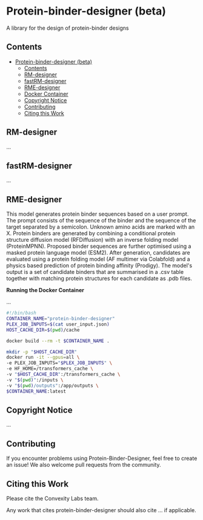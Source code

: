 <!-- ![header ](imgs/of_banner.png)
_Figure: ... ._ -->


# Protein-binder-designer (beta)

A library for the design of protein-binder designs

## Contents

- [Protein-binder-designer (beta)](#Protein-binder-designer (beta))
  - [Contents](#contents)
  - [RM-designer](#RM-designer)
  - [fastRM-designer](#fastRM-designer)
  - [RME-designer](#RME-designer)
  - [Docker Container](#building-and-using-the-docker-container)
  - [Copyright Notice](#copyright-notice)
  - [Contributing](#contributing)
  - [Citing this Work](#citing-this-work)

## RM-designer

...

## fastRM-designer

...

## RME-designer

This model generates protein binder sequences based on a user prompt. The prompt consists of the sequence of the binder and the sequence of the target separated by a semicolon. Unknown amino acids are marked with an X. Protein binders are generated by combining a conditional protein structure diffusion model (RFDiffusion) with an inverse folding model (ProteinMPNN). Proposed binder sequences are further optimised using a masked protein language model (ESM2). After generation, candidates are evaluated using a protein folding model (AF multimer via Colabfold) and a physics based prediction of protein binding affinity (Prodigy). The model's output is a set of candidate binders that are summarised in a .csv table together with matching protein structures for each candidate as .pdb files.


**Running the Docker Container** 

...

```bash
#!/bin/bash
CONTAINER_NAME="protein-binder-designer"
PLEX_JOB_INPUTS=$(cat user_input.json)
HOST_CACHE_DIR=$(pwd)/cache

docker build --rm -t $CONTAINER_NAME .

mkdir -p "$HOST_CACHE_DIR"
docker run -it --gpus=all \
-e PLEX_JOB_INPUTS="$PLEX_JOB_INPUTS" \
-e HF_HOME=/transformers_cache \
-v "$HOST_CACHE_DIR":/transformers_cache \
-v "$(pwd)":/inputs \
-v "$(pwd)/outputs":/app/outputs \
$CONTAINER_NAME:latest
```

## Copyright Notice

...

## Contributing

If you encounter problems using Protein-Binder-Designer, feel free to create an issue! We also
welcome pull requests from the community.

## Citing this Work

Please cite the Convexity Labs team.


Any work that cites protein-binder-designer should also cite ... if applicable.
